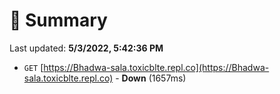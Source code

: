 # 📖 Summary
Last updated: **5/3/2022, 5:42:36 PM**

- `GET` [https://Bhadwa-sala.toxicblte.repl.co](https://Bhadwa-sala.toxicblte.repl.co) - **Down** (1657ms)
